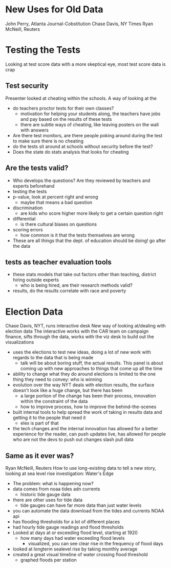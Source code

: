 New Uses for Old Data
=====================
John Perry, Atlanta Journal-Cobstitution
Chase Davis, NY Times
Ryan McNeill, Reuters

# Testing the Tests
Looking at test score data with a more skeptical eye, most test score data is crap

## Test security
Presenter looked at cheating within the schools. A way of looking at the
* do teachers proctor tests for their own classes?
  * motivation for helping your students along, the teachers have jobs and pay based on the results of these tests
  * there are subtle ways of cheating, like leaving posters on the wall with answers
* Are there test monitors, are there people poking around during the test to make sure there is no cheating
* do the tests sit around at schools without security before the test?
* Does the state do stats analysis that looks for cheating

## Are the tests valid?
* Who develops the questions? Are they reviewed by teachers and experts beforehand
* testing the tests
* p-value, look at percent right and wrong
  * maybe that means a bad question
* discrimination
  * are kids who score higher more likely to get a certain question right
* differential
  * is there cultural biases on questions
* scoring errors
  * how common is it that the tests themselves are wrong
* These are all things that the dept. of education should be doing! go after the data

## tests as teacher evaluation tools
* these stats models that take out factors other than teaching, district hiring outside experts
  * who is being hired, are their research methods valid?
* results, do the results correlate with race and poverty

# Election Data
Chase Davis, NYT, runs interactive desk
New way of looking at/dealing with election data
The interactive works with the CAR team on campaign finance, sifts through the data, works with the viz desk to build out the visualizations
* uses the elections to test new ideas, doing a lot of new work with regards to the data that is being made
  * talk will be about boring stuff, the actual results. This panel is about coming up with new approaches to things that come up all the time
* ability to change what they do around elections is limited to the one thing they need to convey: who is winning
* evolution over the way NYT deals with election results, the surface doesn't look like a huge change, but there has been
  * a large portion of the change has been their process, innovation within the constraint of the data
  * how to improve process, how to improve the behind-the-scenes
* built internal tools to help spread the work of taking in results data and getting it to the people that need it
  * elex is part of that
* the tech changes and the internal innovation has allowed for a better experience for the reader, can push updates live, has allowed for people who are not the devs to push out changes slash pull data

## Same as it ever was?
Ryan McNeill, Reuters
How to use long-existing data to tell a new story, looking at sea level rise
investigation: Water's Edge

* The problem: what is happening now?
* data comes from noaa tides adn currents
  * historic tide gauge data
* there are other uses for tide data
  * tide gauges can have far more data than just water levels
* you can automate the data download from the tides and currents NOAA api
* has flooding thresholds for a lot of different places
* had hourly tide gauge readings and flood thresholds
* Looked at days at or exceeding flood level, starting at 1920
  * how many days had water exceeding flood levels
    * visualized, you can see clear rise in the frequency of flood days
* looked at longterm sealevel rise  by taking monthly average
* created a great visual timeline of water crossing flood threshold
  * graphed floods per station
